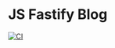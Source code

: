 # JS Fastify Blog
[![CI](https://github.com/orishko/devops-for-programmers/actions/workflows/workflow.yml/badge.svg)](https://github.com/orishko/devops-for-programmers/actions/workflows/workflow.yml)
